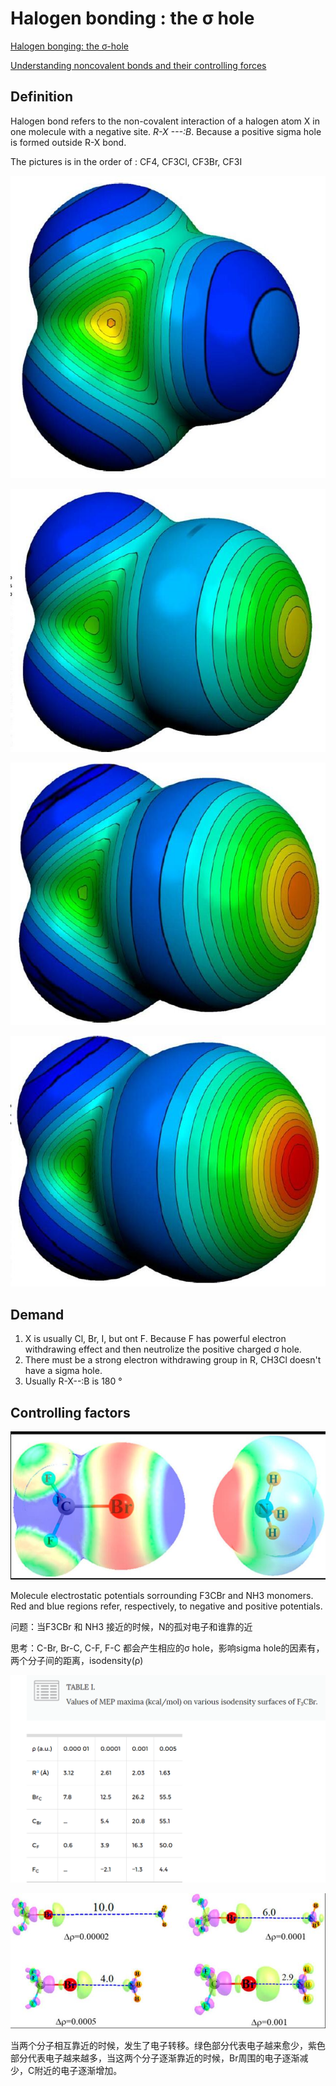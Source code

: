 # Halogen bonding : the σ hole

[Halogen bonging: the σ-hole](https://link.springer.com/article/10.1007/s00894-006-0130-2)

[Understanding noncovalent bonds and their controlling forces](https://aip.scitation.org/doi/full/10.1063/5.0026168)

## Definition

Halogen bond refers to the non-covalent interaction of a halogen atom X in one molecule with a negative site. *R-X ---:B*. Because a positive sigma hole is formed outside R-X bond.

The pictures is in the order of : CF4, CF3Cl, CF3Br, CF3I

![](https://raw.githubusercontent.com/zhuhui-in/image/master/44.jpg)

![](https://raw.githubusercontent.com/zhuhui-in/image/master/45.jpg)



![](https://raw.githubusercontent.com/zhuhui-in/image/master/47.jpg)

![](https://raw.githubusercontent.com/zhuhui-in/image/master/46.jpg)

## Demand

1. X is usually Cl, Br, I, but ont F. Because F has powerful electron withdrawing effect and then neutrolize the positive charged σ hole.
2. There must be a strong electron withdrawing group in R, CH3Cl doesn't have a sigma hole.
3. Usually R-X--:B is 180 °



## Controlling factors

![](https://raw.githubusercontent.com/zhuhui-in/image/master/48.jpg)

Molecule electrostatic potentials sorrounding F3CBr and NH3 monomers. Red and blue regions refer, respectively, to negative and positive potentials.

问题：当F3CBr 和  NH3 接近的时候，N的孤对电子和谁靠的近

思考：C-Br, Br-C, C-F, F-C 都会产生相应的σ hole，影响sigma hole的因素有，两个分子间的距离，isodensity(ρ)

![](https://raw.githubusercontent.com/zhuhui-in/image/master/49.png)



![](https://raw.githubusercontent.com/zhuhui-in/image/master/50.jpg)

当两个分子相互靠近的时候，发生了电子转移。绿色部分代表电子越来愈少，紫色部分代表电子越来越多，当这两个分子逐渐靠近的时候，Br周围的电子逐渐减少，C附近的电子逐渐增加。